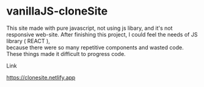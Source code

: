 # vanillaJS-cloneSite
This site made with pure javascript, not using js libary, and it's not responsive web-site.
After finishing this project, I could feel the needs of JS library ( REACT ),   
because there were so many repetitive components and wasted code.   
These things made it difficult to progress code.   

Link

<https://clonesite.netlify.app>
